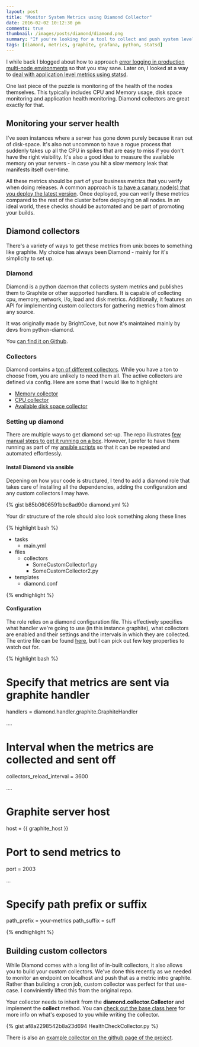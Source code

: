```yaml
---
layout: post
title: "Monitor System Metrics using Diamond Collector"
date: 2016-02-02 10:12:30 pm
comments: true
thumbnail: /images/posts/diamond/diamond.png
summary: "If you're looking for a tool to collect and push system level metrics into graphite, Diamond should be your first port of call.  It includes a huge range of various collectors that lets you monitor anything from cpu, memory and disk space to performance of elastic search or haproxy."
tags: [diamond, metrics, graphite, grafana, python, statsd]
---
```


I while back I blogged about how to approach [error logging in production multi-node environments](/scaling-logging-logstash-and-graylog2/) so that you stay sane.
Later on, I looked at a way to [deal with application level metrics using statsd](/logging-custom-metrics-with-statsd/).

One last piece of the puzzle is monitoring of the health of the nodes themselves. This typically includes CPU and Memory usage, disk space monitoring and application health monitoring.
Diamond collectors are great exactly for that.
<!--more-->


Monitoring your server health
-------------------
I've seen instances where a server has gone down purely because it ran out of disk-space. It's also not uncommon to have a rogue process that suddenly takes up all the CPU in spikes that are easy to miss if you don't have the right visibility.
It's also a good idea to measure the available memory on your servers - in case you hit a slow memory leak that manifests itself over-time.

All these metrics should be part of your business metrics that you verify when doing releases. A common approach is [to have a canary node(s) that you deploy the latest version](http://martinfowler.com/bliki/CanaryRelease.html). Once deployed, you can verify these metrics compared to the rest of the cluster before deploying on all nodes.
In an ideal world, these checks should be automated and be part of promoting your builds.


Diamond collectors
-------------------
There's a variety of ways to get these metrics from unix boxes to something like graphite.
My choice has always been Diamond - mainly for it's simplicity to set up.

### Diamond
Diamond is a python daemon that collects system metrics and publishes them to Graphite or other supported handlers.
It is capable of collecting cpu, memory, network, i/o, load and disk metrics.
Additionally, it features an API for implementing custom collectors for gathering metrics from almost any source.

It was originally made by BrightCove, but now it's maintained mainly by devs from python-diamond.

You [can find it on Github](https://github.com/python-diamond/Diamond).


### Collectors
Diamond contains a [ton of different collectors](https://github.com/python-diamond/Diamond/wiki/Collectors).
While you have a ton to choose from, you are unlikely to need them all. The active collectors are defined via config. Here are some that I would like to highlight

- [Memory collector](https://github.com/python-diamond/Diamond/wiki/collectors-MemoryCollector)
- [CPU collector](https://github.com/python-diamond/Diamond/wiki/collectors-CPUCollector)
- [Available disk space collector](https://github.com/python-diamond/Diamond/wiki/collectors-DiskSpaceCollector)



### Setting up diamond
There are multiple ways to get diamond set-up. The repo illustrates [few manual steps to get it running on a box](https://github.com/python-diamond/Diamond#getting-started).
However, I prefer to have them running as part of my [ansible scripts](http://docs.ansible.com/ansible/intro_getting_started.html) so that it can be repeated and automated effortlessly.


#### Install Diamond via ansible
Depening on how your code is structured, I tend to add a diamond role that takes care of installing all the dependencies, adding the configuration and any custom collectors I may have.

{% gist b85b0606591bbc8ad90e diamond.yml %}

Your dir structure of the role should also look something along these lines

{% highlight bash %}

- tasks
  - main.yml
- files
  - collectors
    - SomeCustomCollector1.py
    - SomeCustomCollector2.py
- templates
   - diamond.conf

{% endhighlight %}

#### Configuration
The role relies on a diamond configuration file. This effectively specifies what handler we're going to use (in this instance graphite), what collectors are enabled and their settings and the intervals in which they are collected.
The entire file can be found [here](https://gist.github.com/mirajavora/9f6b5cd402c5c6f27df5), but I can pick out few key properties to watch out for.

{% highlight bash %}

# Specify that metrics are sent via graphite handler
handlers = diamond.handler.graphite.GraphiteHandler

....

# Interval when the metrics are collected and sent off
collectors_reload_interval = 3600

....

# Graphite server host
host = {{ graphite_host }}

# Port to send metrics to
port = 2003

...
# Specify path prefix or suffix
path_prefix = your-metrics
path_suffix = suff

{% endhighlight %}


Building custom collectors
-------------------
While Diamond comes with a long list of in-built collectors, it also allows you to build your custom collectors. We've done this recently as we needed to monitor an endpoint on localhost and push that as a metric intro graphite.
Rather than building a cron job, custom collector was perfect for that use-case. I conviniently lifted this from the original repo.

Your collector needs to inherit from the **diamond.collector.Collector** and implement the **collect** method. You can [check out the base class here](https://github.com/python-diamond/Diamond/blob/master/src/diamond/collector.py) for more info on what's exposed to you while writing the collector.

{% gist af8a2298542b8a23d694 HealthCheckCollector.py %}

There is also an [example collector on the github page of the project](https://github.com/python-diamond/Diamond/blob/master/src/collectors/example/example.py).